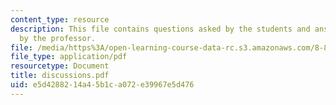 ```yaml
---
content_type: resource
description: This file contains questions asked by the students and answers provided
  by the professor.
file: /media/https%3A/open-learning-course-data-rc.s3.amazonaws.com/8-811-particle-physics-ii-fall-2005/e5d4288214a45b1ca072e39967e5d476_discussions.pdf
file_type: application/pdf
resourcetype: Document
title: discussions.pdf
uid: e5d42882-14a4-5b1c-a072-e39967e5d476
---
```

